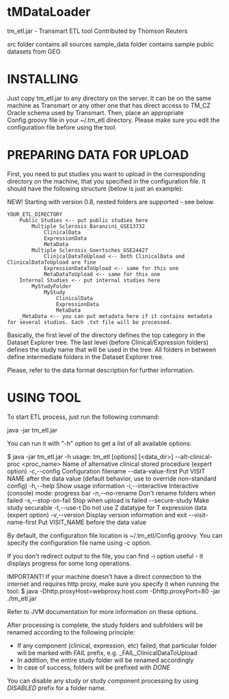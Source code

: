 tMDataLoader
============

tm_etl.jar - Transmart ETL tool
Contributed by Thomson Reuters

src folder contains all sources
sample_data folder contains sample public datasets from GEO


INSTALLING
==========

Just copy tm_etl.jar to any directory on the server. It can be on the same machine as Transmart or any other one that has direct access to TM_CZ Oracle schema used by Transmart.
Then, place an appropriate Config.groovy file in your ~/.tm_etl directory. Please make sure you edit the configuration file before using the tool.

PREPARING DATA FOR UPLOAD
=========================

First, you need to put studies you want to upload in the corresponding directory on the machine, that you specified in the configuration file.
It should have the following structure (below is just an example):

NEW! Starting with version 0.8, nested folders are supported - see below.

	YOUR_ETL_DIRECTORY
		Public Studies <-- put public studies here
			Multiple Sclerosis_Baranzini_GSE13732
				ClinicalData
				ExpressionData
				MetaData
			Multiple Sclerosis_Goertsches_GSE24427
				ClinicalDataToUpload <-- both ClinicalData and ClinicalDataToUpload are fine
				ExpressionDataToUpload <-- same for this one
				MetaDataToUpload <-- same for this one
		Internal Studies <-- put internal studies here
			MyStudyFolder
				MyStudy
					ClinicalData
					ExpressionData
					MetaData
		_MetaData <-- you can put metadata here if it contains metadata for several studies. Each .txt file will be processed.
			
Basically, the first level of the directory defines the top category in the Dataset Explorer tree.
The last level (before Clinical/Expression folders) defines the study name that will be used in the tree. All folders in between define intermediate folders in the Dataset Explorer tree.

Please, refer to the data format description for further information.

USING TOOL
==========

To start ETL process, just run the following command:

java -jar tm_etl.jar

You can run it with "-h" option to get a list of all available options:

$ java -jar tm_etl.jar -h
usage: tm_etl [options] [<data_dir>]
    --alt-clinical-proc <proc_name>   Name of alternative clinical stored
                                      procedure (expert option)
 -c,--config <config>                 Configuration filename
    --data-value-first                Put VISIT NAME after the data value
                                      (default behavior, use to override
                                      non-standard config)
 -h,--help                            Show usage information
 -i,--interactive                     Interactive (console) mode: progress
                                      bar
 -n,--no-rename                       Don't rename folders when failed
 -s,--stop-on-fail                    Stop when upload is failed
    --secure-study                    Make study securable
 -t,--use-t                           Do not use Z datatype for T
                                      expression data (expert option)
 -v,--version                         Display version information and exit
    --visit-name-first                Put VISIT_NAME before the data value
 
By default, the configuration file location is ~/.tm_etl/Config.groovy.
You can specify the configuration file name using -c option.

If you don't redirect output to the file, you can find -i option useful - it displays progress for some long operations.

IMPORTANT! If your machine doesn't have a direct connection to the internet and requires http proxy, make sure you specify it when running the tool:
$ java -Dhttp.proxyHost=webproxy.host.com -Dhttp.proxyPort=80 -jar ./tm_etl.jar

Refer to JVM documentation for more information on these options.

After processing is complete, the study folders and subfolders will be renamed according to the following principle:

 - If any component (clinical, expression, etc) failed, that particular folder will be marked with _FAIL_ prefix, e.g. _FAIL_ClinicalDataToUpload
 - In addition, the entire study folder will be renamed accordingly
 - In case of success, folders will be prefixed with _DONE_
 
You can disable any study or study component processing by using _DISABLED_ prefix for a folder name.



 
 

